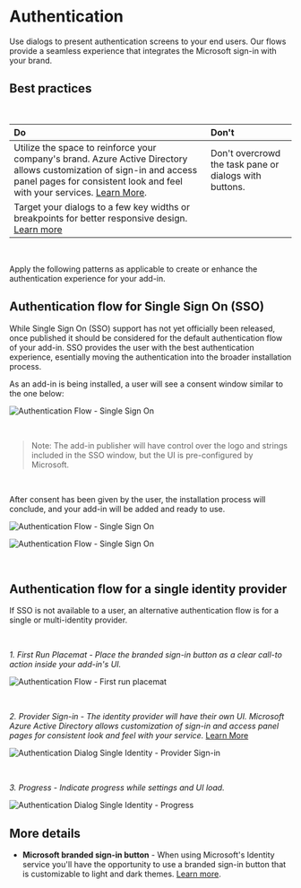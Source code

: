 # Authentication
Use  dialogs to present authentication screens to your end users. Our flows provide a seamless experience that integrates the Microsoft sign-in with your brand. 

## Best practices

<br/>

|Do          |Don't       |
|:-----------|:-----------|
|Utilize the space to reinforce your company's brand. Azure Active Directory allows customization of sign-in and access panel pages for consistent look and feel with your services. [Learn More](https://azure.microsoft.com/en-us/documentation/articles/active-directory-add-company-branding/).|Don't overcrowd the task pane or dialogs with buttons.|
| Target your dialogs to a few key widths or breakpoints for better responsive design. [Learn more](https://msdn.microsoft.com/windows/uwp/layout/screen-sizes-and-breakpoints-for-responsive-design)|                         

<br/>

Apply the following patterns as applicable to create or enhance the authentication experience for your add-in.

## Authentication flow for Single Sign On (SSO)

While Single Sign On (SSO) support has not yet officially been released, once published it should be considered for the default authentication flow of your add-in.  SSO provides the user with the best authentication experience, esentially moving the authentication into the broader installation process.

As an add-in is being installed, a user will see a consent window similar to the one below:

![Authentication Flow - Single Sign On](screens/Components/Single_Sign_On_Consent@2x.png)

<br/>

>Note: The add-in publisher will have control over the logo and strings included in the SSO window, but the UI is pre-configured by Microsoft.

<br>

After consent has been given by the user, the installation process will conclude, and your add-in will be added and ready to use.

![Authentication Flow - Single Sign On](screens/Addin_Screens/SSO_Modal@2x.png)

![Authentication Flow - Single Sign On](screens/Addin_Screens/TaskPane_Opened@2x.png)

<br/>

## Authentication flow for a single identity provider

If SSO is not available to a user, an alternative authentication flow is for a single or multi-identity provider.

<br/>

*1. First Run Placemat - Place the branded sign-in button as a clear call-to action inside your add-in's UI.*

![Authentication Flow - First run placemat](screens/Addin_Screens/FRE_Value@2x.png)

<br/>

*2. Provider Sign-in - The identity provider will have their own UI. Microsoft Azure Active Directory allows customization of sign-in and access panel pages for consistent look and feel with your service.* [Learn More](https://azure.microsoft.com/en-us/documentation/articles/active-directory-add-company-branding/)

![Authentication Dialog Single Identity - Provider Sign-in](screens/Addin_Screens/Multi_Authentication_Modal@2x.png)

<br/>

*3. Progress - Indicate progress while settings and UI load.*

![Authentication Dialog Single Identity - Progress](screens/Addin_Screens/Multi_Authentication_Modal_Interstitial@2x.png)

## More details

- **Microsoft branded sign-in button** - When using Microsoft's Identity service you'll have the opportunity to use a branded sign-in button that is customizable to light and dark themes. [Learn more](https://azure.microsoft.com/en-us/documentation/articles/active-directory-branding-guidelines/#visual-guidance-for-sign-in).
